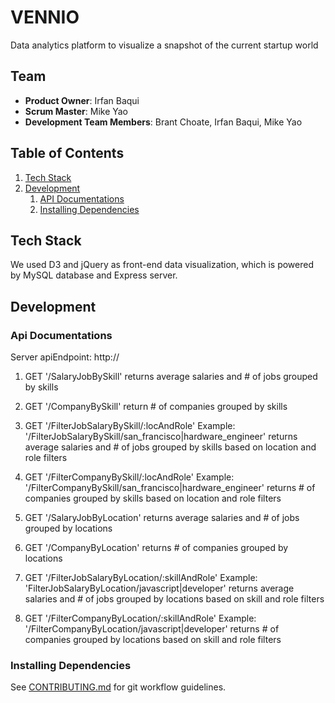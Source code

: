 # VENNIO
Data analytics platform to visualize a snapshot of the current startup world

## Team

  - __Product Owner__: Irfan Baqui
  - __Scrum Master__: Mike Yao
  - __Development Team Members__: Brant Choate, Irfan Baqui, Mike Yao

## Table of Contents

1. [Tech Stack](#tech-stack)
2. [Development](#development)
    1. [API Documentations](#api-documentations)
    2. [Installing Dependencies](#installing-dependencies)



## Tech Stack
We used D3 and jQuery as front-end data visualization, which is powered by MySQL database and Express server. 


## Development

### Api Documentations

Server apiEndpoint: http://

1. GET '/SalaryJobBySkill'
returns average salaries and # of jobs grouped by skills

2. GET '/CompanyBySkill'
return # of companies grouped by skills

3. GET '/FilterJobSalaryBySkill/:locAndRole'
Example: '/FilterJobSalaryBySkill/san_francisco|hardware_engineer'
returns average salaries and # of jobs grouped by skills based on location and role filters

4. GET '/FilterCompanyBySkill/:locAndRole'
Example: '/FilterCompanyBySkill/san_francisco|hardware_engineer'
returns # of companies grouped by skills based on location and role filters

5. GET '/SalaryJobByLocation'
returns average salaries and # of jobs grouped by locations

6. GET '/CompanyByLocation'
returns # of companies grouped by locations

7. GET '/FilterJobSalaryByLocation/:skillAndRole'
Example: 'FilterJobSalaryByLocation/javascript|developer'
returns average salaries and # of jobs grouped by locations based on skill and role filters

8. GET '/FilterCompanyByLocation/:skillAndRole'
Example: '/FilterCompanyByLocation/javascript|developer'
returns # of companies grouped by locations based on skill and role filters

### Installing Dependencies


See [CONTRIBUTING.md](https://github.com/vennio/vennio/blob/master/_CONTRIBUTING.md) for git workflow guidelines.
